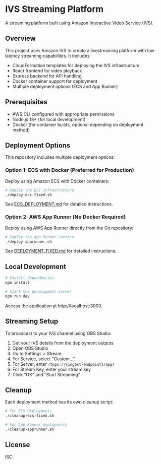 # IVS Streaming Platform

A streaming platform built using Amazon Interactive Video Service (IVS).

## Overview

This project uses Amazon IVS to create a livestreaming platform with low-latency streaming capabilities. It includes:

- CloudFormation templates for deploying the IVS infrastructure
- React frontend for video playback
- Express backend for API handling
- Docker container support for deployment
- Multiple deployment options (ECS and App Runner)

## Prerequisites

- AWS CLI configured with appropriate permissions
- Node.js 18+ (for local development)
- Docker (for container builds, optional depending on deployment method)

## Deployment Options

This repository includes multiple deployment options:

### Option 1: ECS with Docker (Preferred for Production)

Deploy using Amazon ECS with Docker containers:

```bash
# Deploy the ECS infrastructure
./deploy-ecs-fixed.sh
```

See [ECS_DEPLOYMENT.md](./ECS_DEPLOYMENT.md) for detailed instructions.

### Option 2: AWS App Runner (No Docker Required)

Deploy using AWS App Runner directly from the Git repository:

```bash
# Deploy the App Runner service
./deploy-apprunner.sh
```

See [DEPLOYMENT_FIXED.md](./DEPLOYMENT_FIXED.md) for detailed instructions.

## Local Development

```bash
# Install dependencies
npm install

# Start the development server
npm run dev
```

Access the application at http://localhost:3000.

## Streaming Setup

To broadcast to your IVS channel using OBS Studio:

1. Get your IVS details from the deployment outputs
2. Open OBS Studio
3. Go to Settings > Stream
4. For Service, select "Custom..."
5. For Server, enter `rtmps://{ingest-endpoint}/app/`
6. For Stream Key, enter your stream key
7. Click "OK" and "Start Streaming"

## Cleanup

Each deployment method has its own cleanup script:

```bash
# For ECS deployments
./cleanup-ecs-fixed.sh

# For App Runner deployments
./cleanup-apprunner.sh
```

## License

ISC